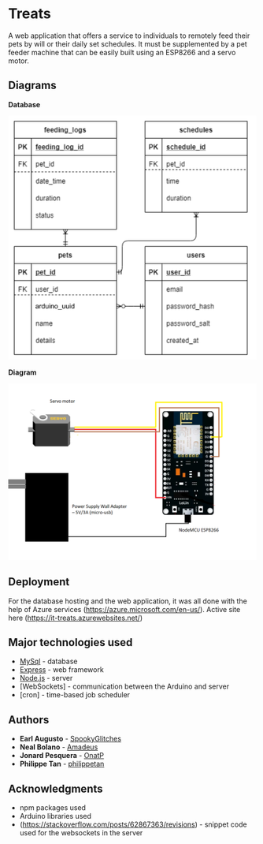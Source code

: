 # Treats

A web application that offers a service to individuals to remotely feed their pets by will or their daily set schedules. It must be supplemented by a pet feeder machine that can be easily built using an ESP8266 and a servo motor. 

## Diagrams

**Database**

![](others/db_design.png)

**Diagram**


![](others/ard_diagram.png)


## Deployment

For the database hosting and the web application, it was all done with the help of Azure services (https://azure.microsoft.com/en-us/).
Active site here (https://it-treats.azurewebsites.net/)

## Major technologies used

* [MySql](https://www.mysql.com/) - database
* [Express](https://expressjs.com/) - web framework
* [Node.js](https://nodejs.org/en/) - server
* [WebSockets] - communication between the Arduino and server
* [cron] - time-based job scheduler 

## Authors

* **Earl Augusto**  - [SpookyGlitches](https://github.com/SpookyGlitches)
* **Neal Bolano**  - [Amadeus](https://github.com/amadeus6969)
* **Jonard Pesquera**  - [OnatP](https://github.com/OnatP)
* **Philippe Tan**  - [philippetan](https://github.com/philippetan)

## Acknowledgments

* npm packages used
* Arduino libraries used
* (https://stackoverflow.com/posts/62867363/revisions) - snippet code used for the websockets in the server